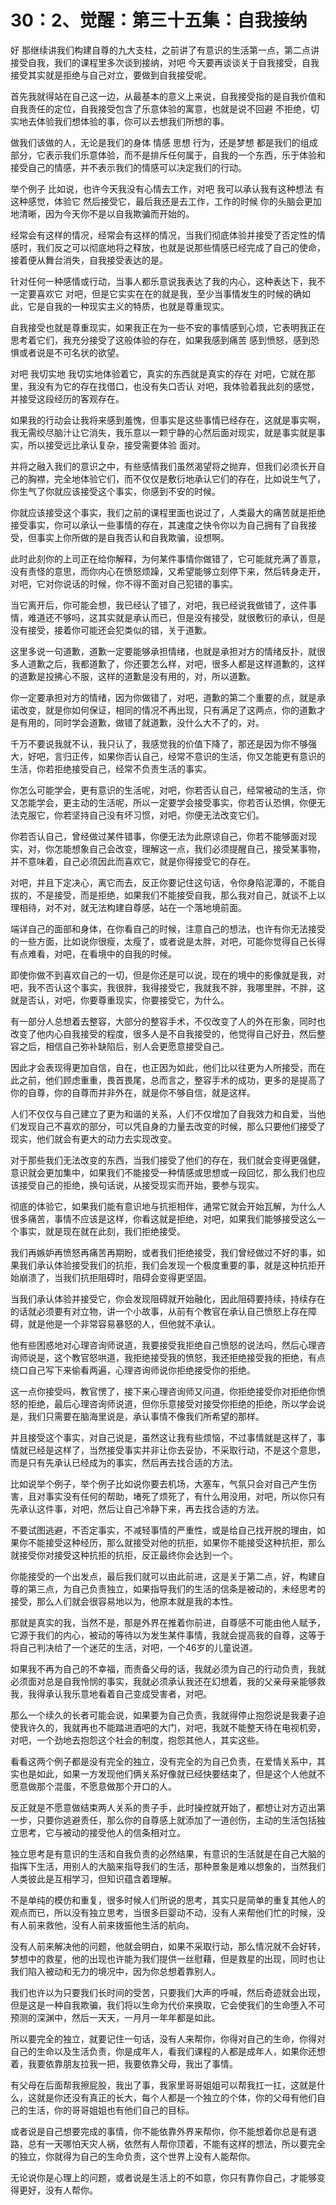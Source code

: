 # 30：2、觉醒：第三十五集：自我接纳

好 那继续讲我们构建自尊的九大支柱，之前讲了有意识的生活第一点，第二点讲接受自我，我们的课程里多次谈到接纳，对吧 今天要再谈谈关于自我接受，自我接受其实就是拒绝与自己对立，要做到自我接受呢。

首先我就得站在自己这一边，从最基本的意义上来说，自我接受指的是自我价值和自我责任的定位，自我接受包含了乐意体验的寓意，也就是说不回避 不拒绝，切实地去体验我们想体验的事，你可以去想我们所想的事。

做我们该做的人，无论是我们的身体 情感 思想 行为，还是梦想 都是我们的组成部分，它表示我们乐意体验，而不是排斥任何属于，自我的一个东西，乐于体验和接受自己的情感，并不表示我们的情感可以决定我们的行动。

举个例子 比如说，也许今天我没有心情去工作，对吧 我可以承认我有这种想法 有这种感觉，体验它 然后接受它，最后我还是去工作，工作的时候 你的头脑会更加地清晰，因为今天你不是以自我欺骗而开始的。

经常会有这样的情况，经常会有这样的情况，当我们彻底体验并接受了否定性的情感时，我们反之可以彻底地将之释放，也就是说那些情感已经完成了自己的使命，接着便从舞台消失，自我接受表达的是。

针对任何一种感情或行动，当事人都乐意说我表达了我的内心，这种表达下，我不一定要喜欢它 对吧，但是它实实在在的就是我，至少当事情发生的时候的确如此，它是自我的一种现实主义的特质，也就是尊重现实。

自我接受也就是尊重现实，如果我正在为一些不安的事情感到心烦，它表明我正在思考着它们，我充分接受了这般体验的存在，如果我感到痛苦 感到愤怒，感到恐惧或者说是不可名状的欲望。

对吧 我切实地 我切实地体验着它，真实的东西就是真实的存在 对吧，它就在那里，我没有为它的存在找借口，也没有失口否认 对吧，我体验着我此刻的感觉，并接受这段经历的客观存在。

如果我的行动会让我将来感到羞愧，但事实是这些事情已经存在，这就是事实啊，我无需绞尽脑汁让它消失，我乐意以一颗宁静的心然后面对现实，就是事实就是事实，所以接受远比承认复杂，接受需要体验 面对。

并将之融入我们的意识之中，有些感情我们虽然渴望将之抛弃，但我们必须长开自己的胸襟，完全地体验它们，而不仅仅是敷衍地承认它们的存在，比如说生气了，你生气了你就应该接受这个事实，你感到不安的时候。

你就应该接受这个事实，我们之前的课程里面也说过了，人类最大的痛苦就是拒绝接受事实，你可以承认一些事情的存在，其速度之快令你以为自己拥有了自我接受，但事实上你所做的是自我否认和自我欺骗，设想啊。

此时此刻你的上司正在给你解释，为何某件事情你做错了，它可能就充满了善意，没有责怪的意思，而你内心在愤怒烦躁，又希望能够立刻停下来，然后转身走开，对吧，它对你说话的时候，你不得不面对自己犯错的事实。

当它离开后，你可能会想，我已经认了错了，对吧，我已经说我做错了，这件事情，难道还不够吗，这其实就是承认而已，但是没有接受，就很敷衍的承认，但是没有接受，接着你可能还会犯类似的错，关于道歉。

这里多说一句道歉，道歉一定要能够承担情绪，也就是承担对方的情绪反扑，就很多人道歉之后，我都道歉了，你还要怎么样，对吧，很多人都是这样道歉的，这样的道歉是投拂心不服，这样的道歉是没有用的，对，所以道歉。

你一定要承担对方的情绪，因为你做错了，对吧，道歉的第二个重要的点，就是承诺改变，就是你如何保证，相同的情况不再出现，只有满足了这两点，你的道歉才是有用的，同时学会道歉，做错了就道歉，没什么大不了的，对。

千万不要说我就不认，我只认了，我感觉我的价值下降了，那还是因为你不够强大，好吧，言归正传，如果你否认自己，经常不意识的生活，你又怎能更有意识的生活，你若拒绝接受自己，经常不负责生活的事实。

你怎么可能学会，更有意识的生活呢，对吧，你若否认自己，经常被动的生活，你又怎能学会，更主动的生活呢，所以一定要学会接受事实，你若否认恐惧，你便无法克服它，你若坚持自己没有坏习惯，对吧，你便无法改变它们。

你若否认自己，曾经做过某件错事，你便无法为此原谅自己，你若不能够面对现实，对，你怎能想象自己会改变，理解这一点，我们必须提醒自己，接受某事物，并不意味着，自己必须因此而喜欢它，就是你得接受它的存在。

对吧，并且下定决心，离它而去，反正你要记住这句话，令你身陷泥潭的，不能自拔的，不是接受，而是拒绝，如果我们不能接受自我，那么我对自己，就谈不上以理相待，对不对，就无法构建自尊感，站在一个落地境前面。

端详自己的面部和身体，在你看自己的时候，注意自己的想法，也许有你无法接受的一些方面，比如说你很瘦，太瘦了，或者说是太胖，对吧，可能你觉得自己长得有点难看，对吧，在看境中的自我的时候。

即使你做不到喜欢自己的一切，但是你还是可以说，现在的境中的影像就是我，对吧，我不否认这个事实，我很胖，我得接受它，我就我不胖，我哪里胖，不胖，这就是否认，对吧，你要尊重现实，你要接受它，为什么。

有一部分人总想着去整容，大部分的整容手术，不仅改变了人的外在形象，同时也改变了他内心自我接受的程度，很多人是不自我接受的，他觉得自己好丑，然后整容之后，相信自己弥补缺陷后，别人会更愿意接受自己。

因此才会表现得更加自信，自在，也正因为如此，他们比以往更为人所接受，而在此之前，他们顾虑重重，畏首畏尾，总而言之，整容手术的成功，更多的是提高了你的自尊，你的自尊而并非外在，就是你不够自信，就是这样。

人们不仅仅与自己建立了更为和谐的关系，人们不仅增加了自我效力和自爱，当他们发现自己不喜欢的部分，可以凭自身的力量去改变的时候，那么只要他们接受了现实，他们就会有更大的动力去实现改变。

对于那些我们无法改变的东西，当我们接受了他们的存在，我们就会变得更强健，意识就会更加集中，如果我们不能接受一种情感或思想或一段回忆，那么我们也应该接受自己的拒绝，换句话说，从接受现实而开始，要参与现实。

彻底的体验它，如果我们能有意识地与抗拒相伴，通常它就会开始瓦解，为什么人很多痛苦，事情不应该是这样，你看这就是拒绝，对吧，如果我们能够接受这么一个事实，就是现在就在此刻，我们拒绝接受。

我们再嫉妒再愤怒再痛苦再期盼，或者我们拒绝接受，我们曾经做过不好的事，如果我们承认体验接受我们的抗拒，我们会发现一个极度重要的事，就是这种抗拒开始崩溃了，当我们抗拒阻碍时，阻碍会变得更坚固。

当我们承认体验并接受它，你会发现阻碍就开始融化，因此阻碍要持续，持续存在的话就必须要有对立物，讲一个小故事，从前有个教官在承认自己愤怒上存在障碍，就是他是一个非常容易暴怒的人，但他就不承认。

他有些困惑地对心理咨询师说道，我要接受我拒绝自己愤怒的说法吗，然后心理咨询师说是，这个教官怒哄道，我拒绝接受我的愤怒，我还拒绝接受我的拒绝，有点绕口自己写下来偷看两遍，心理咨询师说你拒绝接受你的拒绝。

这一点你接受吗，教官愣了，接下来心理咨询师又问道，你拒绝接受你对拒绝你愤怒的拒绝，最后心理咨询师说道，但你乐意接受对接受你拒绝的拒绝，所以学会说是，我们只需要在脑海里说是，承认事情不像我们所希望的那样。

并且接受这个事实，对自己说是，虽然这让我有些烦恼，不过事情就是这样了，事情就已经是这样了，当然接受事实并非让你去妥协，不采取行动，不是这个意思，而是只有先承认已经成为的事实，然后再去找合适的方法。

比如说举个例子，举个例子比如说你要去机场，大塞车，气氛只会对自己产生伤害，且对事实没有任何的帮助，堵死了烦死了，有什么用没用，对吧，所以你只有先承认这件事，对吧，然后让自己冷静下来，再去找合适的方法。

不要试图逃避，不否定事实，不减轻事情的严重性，或是给自己找开脱的理由，如果你不能接受这种经历，那么就接受对他的抗拒，如果你不能接受这种抗拒，那么就接受你对接受这种抗拒的抗拒，反正最终你会达到一个。

你能接受的一个出发点，最后我们就可以由此前进，这是关于第二点，好，构建自尊的第三点，为自己负责独立，如果指导我们的生活的信条是被动的，未经思考的接受，那么人们就会很容易地以为，他原本就是我的本性。

那就是真实的我，当然不是，那是外界在推着你前进，自尊感不可能由他人赋予，它源于我们的内心，被动的等待以为发生某件事情，我就会提高我的自尊，这等于将自己判决给了一个迷茫的生活，对吧，一个46岁的儿童说道。

如果我不再为自己的不幸福，而责备父母的话，我就必须为自己的行动负责，我就必须面对总是自我怜悯的事实，我就必须承认我还在幻想着，我的父亲母亲能够救我，我得承认我乐意地看着自己变成受害者，对吧。

那么一个续久的长者可能会说，如果要为自己负责，我就得停止抱怨说是我妻子迫使我许久的，我就再也不能踏进酒吧的大门，对吧，我就不能整天待在电视机旁，对吧，一个劲地去抱怨这个社会的制度，抱怨其他人，其实这些。

看看这两个例子都是没有完全的独立，没有完全的为自己负责，在爱情关系中，其实也是如此，如果一方发现他们俩关系好像就已经快要结束了，但是这个人他就不愿意做那个混蛋，不愿意做那个开口的人。

反正就是不愿意做结束两人关系的贵子手，此时操控就开始了，都想让对方迈出第一步，只要你逃避责任，那么你的自尊感上就添加了一道创伤，主动的生活包括独立思考，它与被动的接受他人的信条相对立。

独立思考是有意识的生活和自我负责的必然结果，有意识的生活就是在自己大脑的指挥下生活，用别人的大脑来指导我们的生活，那种景象是难以想象的，当然我们人类彼此是互相学习，但知识蕴含着理解。

不是单纯的模仿和重复，很多时候人们所说的思考，其实只是简单的重复其他人的观点而已，所以没有独立思考，当很多巨婴动不动，没有人来帮他们忙的时候，没有人前来救他，没有人前来拨振他生活的航向。

没有人前来解决他的问题，他就会明白，如果不采取行动，那么情况就不会好转，梦想中的救星，他的出现也许能为我们提供一丝慰藉，但是救星的出现，同时也让我们陷入被动和无力的境况中，因为你总想着靠别人。

我们也许以为只要我们长时间的受苦，只要我们大声的呼喊，然后奇迹就会出现，但是这是一种自我欺骗，我们将以生命为代价来换取，它会使我们的生命堕入不可预测的深渊中，然后一天天，一月月一年年都是如此。

所以要完全的独立，就要记住一句话，没有人来帮你，你得对自己的生命，你得对自己的生命以及生活负责，你是成年人，看我们课程的人都是成年人，如果你还想着，我要依靠朋友拉我一把，我要依靠父母，我出了事情。

有父母在后面帮我擦屁股，我出了事，我家里哥哥姐姐可以帮我扛一扛，这就是什么，这就是你还没有真正的长大，每个人都是一个独立的个体，你的父母有他们自己的生活，你的哥哥姐姐也有他们自己的目标。

或者说是自己想要完成的事情，你不能依靠外界来帮你，你不能想着你总是有退路，总有一天哪怕天灾人祸，依然有人帮你顶着，不能有这样的想法，所以要完全的独立，你就得为自己的生命负责，这个世界上没有人能帮你。

无论说你是心理上的问题，或者说是生活上的不如意，你只有靠你自己，才能够变得更好，没有人帮你。